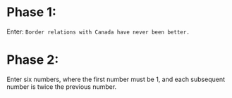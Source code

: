 # Phase 1:

Enter: `Border relations with Canada have never been better.`

# Phase 2:

Enter six numbers, where the first number must be 1, and each subsequent number is twice the previous number.